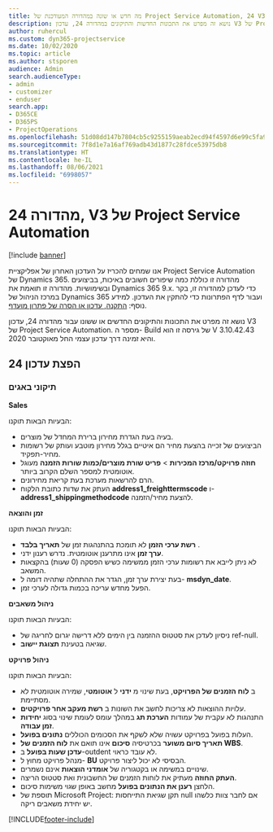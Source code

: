 ```yaml
---
title: מה חדש או שונה במהדורה המעודכנת של Project Service Automation, 24 V3
description: נושא זה מפרט את התכונות החדשות והתיקונים במהדורה 24, עדכון V3 של Project Service Automation.
author: ruhercul
ms.custom: dyn365-projectservice
ms.date: 10/02/2020
ms.topic: article
ms.author: stsporen
audience: Admin
search.audienceType:
- admin
- customizer
- enduser
search.app:
- D365CE
- D365PS
- ProjectOperations
ms.openlocfilehash: 51d08dd147b7804cb5c9255159aeab2ecd94f4597d6e99c5fa92efe1246c44d0
ms.sourcegitcommit: 7f8d1e7a16af769adb43d1877c28fdce53975db8
ms.translationtype: HT
ms.contentlocale: he-IL
ms.lasthandoff: 08/06/2021
ms.locfileid: "6998057"
---
```

# <a name="project-service-automation-update-release-24-v3"></a>מהדורה 24, V3 של Project Service Automation

[!include [banner](../includes/psa-now-project-operations.md)]

אנו שמחים להכריז על העדכון האחרון של אפליקציית Project Service Automation של Dynamics 365. מהדורה זו כוללת כמה שיפורים חשובים באיכות, בביצועים ובשימושיות. מהדורה זו תואמת את Dynamics 365 9.x. כדי לעדכן למהדורה זו, בקר במרכז הניהול של Dynamics 365 ועבור לדף הפתרונות כדי להתקין את העדכון. למידע נוסף: [התקנה, עדכון או הסרה של פתרון מועדף](/power-platform/admin/install-remove-preferred-solution).

נושא זה מפרט את התכונות והתיקונים החדשים או ששונו עבור מהדורה 24, עדכון V3 של Project Service Automation. מספר ה- Build של גירסה זו הוא V 3.10.42.43 והיא זמינה דרך עדכון עצמי החל מאוקטובר 2020.

## <a name="update-release-24"></a>הפצת עדכון 24

### <a name="bug-fixes"></a>תיקוני באגים

**Sales**

הבעיות הבאות תוקנו:

- בעיה בעת הגדרת מחירון ברירת המחדל של מוצרים.
- הביצועים של זכייה בהצעת מחיר הם איטיים בגלל מחירון מוטבע ועותק של רשומות מחיר-תפקיד‬.
- **חוזה פרויקט/מרכז המכירות** > **פריט שורת מוצרים/כמות שורות הזמנה** מעוגל אוטומטית למספר השלם הקרוב ביותר.
- הרם להרשאות מערכת בעת קריאת מחירונים.
- העתק את שדות כתובת הלקוח **address1_freighttermscode** ו- **address1_shippingmethodcode** להצעת מחיר/הזמנה. 


**זמן והוצאה**

הבעיות הבאות תוקנו:

- **רשת ערכי הזמן** לא תומכת בהתנהגות זמן של **תאריך בלבד** .
- **ערך זמן** אינו מתרענן אוטומטית. נדרש רענון ידני.
- לא ניתן לייבא את רשומות ערכי הזמן ממשימה כשיש הפסקה (0 שעות) בהקצאות המשאב.
- בעת יצירת ערך זמן, הגדר את ההתחלה שתהיה דומה ל- **msdyn_date**.
- הפעל מחדש עריכה בכמות גדולה לערכי זמן.

**ניהול משאבים**

הבעיות הבאות תוקנו:

- ניסיון לעדכן את סטטוס ההזמנה בין הימים ללא דרישה יגרום לחריגה של ref-null.
- שגיאה בטעינת **תצוגת יישוב**.


**ניהול פרויקט**

הבעיות הבאות תוקנו:

- ב **לוח הזמנים של הפרויקט**, בעת שינוי מ **ידני** ל **אוטומטי**, שמירה אוטומטית לא מסתיימת.
- עלויות ההוצאות לא צריכות לחשב את השונות ב **רשת מעקב אחר פרויקטים**.
- התנהגות לא עקבית של עמודות **הערכת תג** במהלך עומס לעומת שינוי בסוג **יחידות זמן עבודה**.
- העלות בפועל בפרויקט עשויה שלא לשקף את הסכומים הכוללים **נתונים בפועל**.
- **תאריך סיום משוער** בכרטיסיה **סיכום** אינו תואם את **לוח הזמנים של WBS**.
- **עדכן שעות בפועל** ב-outdent לא עובד כראוי.
- מנהל פרויקט מחוץ ל- **BU** הבסיסי לא יכול ליצור פרויקט.
- שינויים במשימה או בקטגוריה של **אומדני הוצאות** אינם נשמרים.
- **העתק החוזה** מעתיק את לוחות הזמנים של החשבונית ואת סטטוס הריצה.
- הלחצן **רענן את הנתונים בפועל** מחשב באופן שגוי משימות סיכום.
- תוספת של Microsoft Project: תקן שגיאת התייחסות null אם לחבר צוות כלשהו יש יחידת משאבים ריקה.



[!INCLUDE[footer-include](../includes/footer-banner.md)]